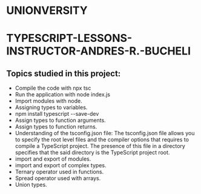 # UNIONVERSITY

# TYPESCRIPT-LESSONS-INSTRUCTOR-ANDRES-R.-BUCHELI

## Topics studied in this project:
* Compile the code with npx tsc
* Run the application with node index.js
* Import modules with node.
* Assigning types to variables.
* npm install typescript --save-dev
* Assign types to function arguments.
* Assign types to function returns.
* Understanding of the tsconfig.json file: The tsconfig.json file allows you to specify the root level files and the compiler options that requires to compile a TypeScript project. The presence of this file in a directory specifies that the said directory is the TypeScript project root.
* import and export of modules.
* import and export of complex types.
* Ternary operator used in functions.
* Spread operator used with arrays.
* Union types.
